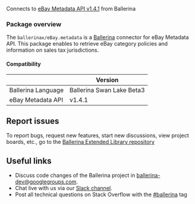 Connects to [eBay Metadata API v1.4.1](https://developer.ebay.com) from Ballerina

### Package overview
The `ballerinax/eBay.metadata` is a [Ballerina](https://ballerina.io/) connector for eBay Metadata API.
This package enables to retrieve eBay category policies and information on sales tax jurisdictions.

#### Compatibility
|                                   | Version                       |
|-----------------------------------|-------------------------------|
| Ballerina Language                | Ballerina Swan Lake Beta3     |
| eBay Metadata API                 | v1.4.1                        |

## Report issues
To report bugs, request new features, start new discussions, view project boards, etc., go to the [Ballerina Extended Library repository](https://github.com/ballerina-platform/ballerina-extended-library)

## Useful links
- Discuss code changes of the Ballerina project in [ballerina-dev@googlegroups.com](mailto:ballerina-dev@googlegroups.com).
- Chat live with us via our [Slack channel](https://ballerina.io/community/slack/).
- Post all technical questions on Stack Overflow with the [#ballerina](https://stackoverflow.com/questions/tagged/ballerina) tag
